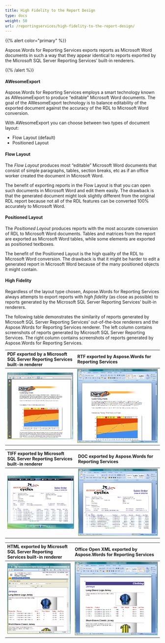 ```yaml
---
title: High Fidelity to the Report Design
type: docs
weight: 50
url: /reportingservices/high-fidelity-to-the-report-design/
---
```


{{% alert color="primary" %}} 

Aspose.Words for Reporting Services exports reports as Microsoft Word documents in such a way that they appear identical to reports exported by the Microsoft SQL Server Reporting Services’ built-in renderers. 

{{% /alert %}} 

#### **AWesomeExport**

Aspose.Words for Reporting Services employs a smart technology known as AWesomeExport to produce “editable” Microsoft Word documents. The goal of the AWesomeExport technology is to balance editability of the exported document against the accuracy of the RDL to Microsoft Word conversion.

With AWesomeExport you can choose between two types of document layout: 

- Flow Layout (default) 
- Positioned Layout 

#### **Flow Layout**

The *Flow Layout* produces most “editable” Microsoft Word documents that consist of simple paragraphs, tables, section breaks, etc as if an office worker created the document in Microsoft Word.

The benefit of exporting reports in the Flow Layout is that you can open such documents in Microsoft Word and edit them easily. The drawback is that the generated document might look slightly different from the original RDL report because not all of the RDL features can be converted 100% accurately to Microsoft Word. 

#### **Positioned Layout**

The *Positioned Layout* produces reports with the most accurate conversion of RDL to Microsoft Word documents. Tables and matrices from the report are exported as Microsoft Word tables, while some elements are exported as positioned textboxes.

The benefit of the Positioned Layout is the high quality of the RDL to Microsoft Word conversion. The drawback is that it might be harder to edit a generated report in Microsoft Word because of the many positioned objects it might contain. 

#### **High Fidelity**

Regardless of the layout type chosen, Aspose.Words for Reporting Services always attempts to export reports with *high fidelity* (as close as possible) to reports generated by the Microsoft SQL Server Reporting Services’ built-in renderers.

The following table demonstrates the similarity of reports generated by Microsoft SQL Server Reporting Services’ out-of-the-box renderers and the Aspose.Words for Reporting Services renderer. The left column contains screenshots of reports generated by Microsoft SQL Server Reporting Services. The right column contains screenshots of reports generated by Aspose.Words for Reporting Services. 

|PDF exported by a Microsoft SQL Server Reporting Services built-in renderer |RTF exported by Aspose.Words for Reporting Services |
| :- | :- |
|![todo:image_alt_text](high-fidelity-to-the-report-design_1.png)|![todo:image_alt_text](high-fidelity-to-the-report-design_2.png)|


|TIFF exported by Microsoft SQL Server Reporting Services built-in renderer |DOC exported by Aspose.Words for Reporting Services |
| :- | :- |
|![todo:image_alt_text](high-fidelity-to-the-report-design_3.png)|![todo:image_alt_text](high-fidelity-to-the-report-design_4.png)|


|HTML exported by Microsoft SQL Server Reporting Services built-in renderer |Office Open XML exported by Aspose.Words for Reporting Services |
| :- | :- |
|![todo:image_alt_text](high-fidelity-to-the-report-design_5.png)|![todo:image_alt_text](high-fidelity-to-the-report-design_6.png)|

